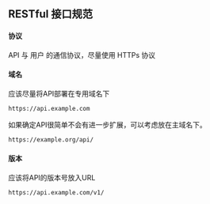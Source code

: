 ## RESTful 接口规范
#### 协议
API 与 用户 的通信协议，尽量使用 HTTPs 协议

#### 域名
应该尽量将API部署在专用域名下
```txt
https://api.example.com
```

如果确定API很简单不会有进一步扩展，可以考虑放在主域名下。
```txt
https://example.org/api/
```

#### 版本
应该将API的版本号放入URL
```txt
https://api.example.com/v1/
```